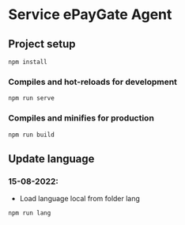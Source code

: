 # Service ePayGate Agent

## Project setup
```
npm install
```

### Compiles and hot-reloads for development
```
npm run serve
```

### Compiles and minifies for production
```
npm run build
```

## Update language
### 15-08-2022:
- Load language local from folder lang
```
npm run lang
```
